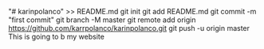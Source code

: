 "# karinpolanco" >> README.md
git init
git add README.md
git commit -m "first commit"
git branch -M master
git remote add origin https://github.com/karrpolanco/karinpolanco.git
git push -u origin master
 This is going to b my website               
